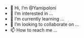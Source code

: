 - 👋 Hi, I’m @Yamipoloni
- 👀 I’m interested in ...
- 🌱 I’m currently learning ...
- 💞️ I’m looking to collaborate on ...
- 📫 How to reach me ...

<!---
Yamipoloni/Yamipoloni is a ✨ special ✨ repository because its `README.md` (this file) appears on your GitHub profile.
You can click the Preview link to take a look at your changes.
--->

